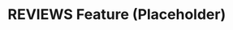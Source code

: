 # REVIEWS Feature (Placeholder)

<!-- TODO: Manually document client/server components, services, models, API, data flow. (as per DOCS_IMPROVEMENT_PLAN.md) -->

